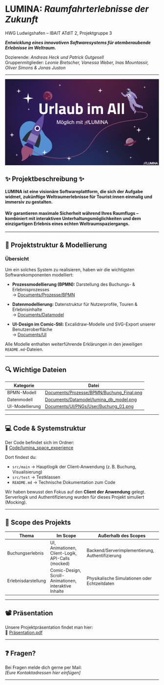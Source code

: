 # LUMINA: *Raumfahrterlebnisse der Zukunft*

HWG Ludwigshafen – IBAIT ATdIT 2, Projektgruppe 3

***Entwicklung eines innovativen Softwaresystems für atemberaubende Erlebnisse im Weltraum.***

Dozierende: *Andreas Heck und Patrick Gutgesell*  
Gruppenmitglieder: *Leonie Bretscher, Vanessa Weber, Inas Mountassir, Oliver Simons & Jonas Juston*

---

![TitlePicture](Images/PictureForTitle.png)

## ✨ Projektbeschreibung ✨

#### **LUMINA** ist eine visionäre Softwareplattform, die sich der Aufgabe widmet, zukünftige Weltraumerlebnisse für Tourist:innen einmalig und immersiv zu gestalten. 

#### Wir garantieren maximale Sicherheit während Ihres Raumflugs – kombiniert mit interaktiven Unterhaltungsmöglichkeiten und dem einzigartigen Erlebnis eines echten Weltraumspaziergangs.
---

## 📁 Projektstruktur & Modellierung

### Übersicht

Um ein solches System zu realisieren, haben wir die wichtigsten Softwarekomponenten modelliert:

- **Prozessmodellierung (BPMN):** Darstellung des Buchungs- & Erlebnisprozesses  
  → [Documents/Prozesse/BPMN](Documents/Prozesse/BPMN)

- **Datenmodellierung:** Datenstruktur für Nutzerprofile, Touren & Erlebnisinhalte  
  → [Documents/Datamodel](Documents/Datamodel)

- **UI-Design im Comic-Stil:** Excalidraw-Modelle und SVG-Export unserer Benutzeroberfläche  
  → [Documents/UI](Documents/UI)

Alle Modelle enthalten weiterführende Erklärungen in den jeweiligen `README.md`-Dateien.

---

## 🔍 Wichtige Dateien

| Kategorie       | Datei                                                                                     |
|----------------|--------------------------------------------------------------------------------------------|
| BPMN-Modell     | [Documents/Prozesse/BPMN/Buchung_Final.png](Documents/Prozesse/BPMN/Buchung_Final.png)   |
| Datenmodell     | [Documents/Datamodel/lumina_db_model.png](Documents/Datamodel/lumina_db_model.png)       |
| UI-Modellierung | [Documents/UI/PNGs/User/Buchung_01.png](Documents/UI/PNGs/User/Buchung_01.png)            |

---

## 💻 Code & Systemstruktur

Der Code befindet sich im Ordner:  
📁 [Code/lumina_space_experience](Code/lumina_space_experience)

Dort findest du:
- `src/main` → Hauptlogik der Client-Anwendung (z. B. Buchung, Visualisierung)
- `src/test` → Testklassen
- `README.md` → Technische Dokumentation zum Code

Wir haben bewusst den Fokus auf den **Client der Anwendung** gelegt. Serverlogik und Authentifizierung wurden für dieses Projekt simuliert (Mocking).

---

## 🧪 Scope des Projekts

| Thema              | Im Scope                                                           | Außerhalb des Scopes                              |
|--------------------|---------------------------------------------------------------------|---------------------------------------------------|
| Buchungserlebnis   | UI, Animationen, Client-Logik, API-Calls (mocked)                  | Backend/Serverimplementierung, Authentifizierung  |
| Erlebnisdarstellung| Comic-Design, Scroll-Animationen, interaktive Inhalte              | Physikalische Simulationen oder Echtzeitdaten     |

---

## 📽 Präsentation

Unsere Projektpräsentation findet man hier:  
📄 [Präsentation.pdf](UrlaubImAll.pdf)

---

## ❓ Fragen?

Bei Fragen melde dich gerne per Mail:  
*[Eure Kontaktadressen hier einfügen]*

---

